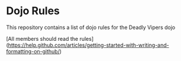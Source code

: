 Dojo Rules
==========

This repository contains a list of dojo rules for the Deadly Vipers dojo

[All members should read the rules] (https://help.github.com/articles/getting-started-with-writing-and-formatting-on-github/)
